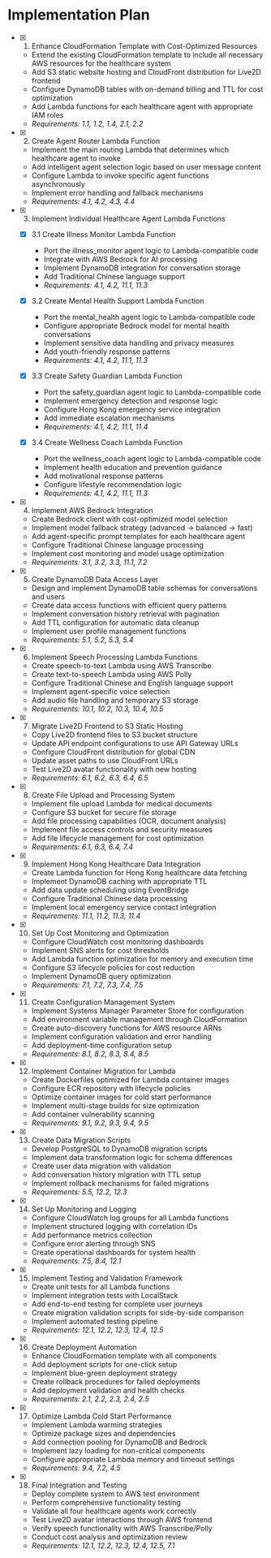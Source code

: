 # Implementation Plan

- [x] 1. Enhance CloudFormation Template with Cost-Optimized Resources





  - Extend the existing CloudFormation template to include all necessary AWS resources for the healthcare system
  - Add S3 static website hosting and CloudFront distribution for Live2D frontend
  - Configure DynamoDB tables with on-demand billing and TTL for cost optimization
  - Add Lambda functions for each healthcare agent with appropriate IAM roles
  - _Requirements: 1.1, 1.2, 1.4, 2.1, 2.2_

- [x] 2. Create Agent Router Lambda Function





  - Implement the main routing Lambda that determines which healthcare agent to invoke
  - Add intelligent agent selection logic based on user message content
  - Configure Lambda to invoke specific agent functions asynchronously
  - Implement error handling and fallback mechanisms
  - _Requirements: 4.1, 4.2, 4.3, 4.4_

- [x] 3. Implement Individual Healthcare Agent Lambda Functions





  - [x] 3.1 Create Illness Monitor Lambda Function


    - Port the illness_monitor agent logic to Lambda-compatible code
    - Integrate with AWS Bedrock for AI processing
    - Implement DynamoDB integration for conversation storage
    - Add Traditional Chinese language support
    - _Requirements: 4.1, 4.2, 11.1, 11.3_

  - [x] 3.2 Create Mental Health Support Lambda Function


    - Port the mental_health agent logic to Lambda-compatible code
    - Configure appropriate Bedrock model for mental health conversations
    - Implement sensitive data handling and privacy measures
    - Add youth-friendly response patterns
    - _Requirements: 4.1, 4.2, 11.1, 11.3_

  - [x] 3.3 Create Safety Guardian Lambda Function


    - Port the safety_guardian agent logic to Lambda-compatible code
    - Implement emergency detection and response logic
    - Configure Hong Kong emergency service integration
    - Add immediate escalation mechanisms
    - _Requirements: 4.1, 4.2, 11.1, 11.4_

  - [x] 3.4 Create Wellness Coach Lambda Function


    - Port the wellness_coach agent logic to Lambda-compatible code
    - Implement health education and prevention guidance
    - Add motivational response patterns
    - Configure lifestyle recommendation logic
    - _Requirements: 4.1, 4.2, 11.1, 11.3_

- [x] 4. Implement AWS Bedrock Integration


  - Create Bedrock client with cost-optimized model selection
  - Implement model fallback strategy (advanced → balanced → fast)
  - Add agent-specific prompt templates for each healthcare agent
  - Configure Traditional Chinese language processing
  - Implement cost monitoring and model usage optimization
  - _Requirements: 3.1, 3.2, 3.3, 11.1, 7.2_

- [x] 5. Create DynamoDB Data Access Layer


  - Design and implement DynamoDB table schemas for conversations and users
  - Create data access functions with efficient query patterns
  - Implement conversation history retrieval with pagination
  - Add TTL configuration for automatic data cleanup
  - Implement user profile management functions
  - _Requirements: 5.1, 5.2, 5.3, 5.4_

- [x] 6. Implement Speech Processing Lambda Functions


  - Create speech-to-text Lambda using AWS Transcribe
  - Create text-to-speech Lambda using AWS Polly
  - Configure Traditional Chinese and English language support
  - Implement agent-specific voice selection
  - Add audio file handling and temporary S3 storage
  - _Requirements: 10.1, 10.2, 10.3, 10.4, 10.5_

- [x] 7. Migrate Live2D Frontend to S3 Static Hosting


  - Copy Live2D frontend files to S3 bucket structure
  - Update API endpoint configurations to use API Gateway URLs
  - Configure CloudFront distribution for global CDN
  - Update asset paths to use CloudFront URLs
  - Test Live2D avatar functionality with new hosting
  - _Requirements: 6.1, 6.2, 6.3, 6.4, 6.5_

- [x] 8. Create File Upload and Processing System


  - Implement file upload Lambda for medical documents
  - Configure S3 bucket for secure file storage
  - Add file processing capabilities (OCR, document analysis)
  - Implement file access controls and security measures
  - Add file lifecycle management for cost optimization
  - _Requirements: 6.1, 6.3, 6.4, 7.4_

- [x] 9. Implement Hong Kong Healthcare Data Integration


  - Create Lambda function for Hong Kong healthcare data fetching
  - Implement DynamoDB caching with appropriate TTL
  - Add data update scheduling using EventBridge
  - Configure Traditional Chinese data processing
  - Implement local emergency service contact integration
  - _Requirements: 11.1, 11.2, 11.3, 11.4_

- [x] 10. Set Up Cost Monitoring and Optimization


  - Configure CloudWatch cost monitoring dashboards
  - Implement SNS alerts for cost thresholds
  - Add Lambda function optimization for memory and execution time
  - Configure S3 lifecycle policies for cost reduction
  - Implement DynamoDB query optimization
  - _Requirements: 7.1, 7.2, 7.3, 7.4, 7.5_

- [x] 11. Create Configuration Management System


  - Implement Systems Manager Parameter Store for configuration
  - Add environment variable management through CloudFormation
  - Create auto-discovery functions for AWS resource ARNs
  - Implement configuration validation and error handling
  - Add deployment-time configuration setup
  - _Requirements: 8.1, 8.2, 8.3, 8.4, 8.5_

- [x] 12. Implement Container Migration for Lambda


  - Create Dockerfiles optimized for Lambda container images
  - Configure ECR repository with lifecycle policies
  - Optimize container images for cold start performance
  - Implement multi-stage builds for size optimization
  - Add container vulnerability scanning
  - _Requirements: 9.1, 9.2, 9.3, 9.4, 9.5_

- [x] 13. Create Data Migration Scripts


  - Develop PostgreSQL to DynamoDB migration scripts
  - Implement data transformation logic for schema differences
  - Create user data migration with validation
  - Add conversation history migration with TTL setup
  - Implement rollback mechanisms for failed migrations
  - _Requirements: 5.5, 12.2, 12.3_

- [x] 14. Set Up Monitoring and Logging


  - Configure CloudWatch log groups for all Lambda functions
  - Implement structured logging with correlation IDs
  - Add performance metrics collection
  - Configure error alerting through SNS
  - Create operational dashboards for system health
  - _Requirements: 7.5, 8.4, 12.1_

- [x] 15. Implement Testing and Validation Framework


  - Create unit tests for all Lambda functions
  - Implement integration tests with LocalStack
  - Add end-to-end testing for complete user journeys
  - Create migration validation scripts for side-by-side comparison
  - Implement automated testing pipeline
  - _Requirements: 12.1, 12.2, 12.3, 12.4, 12.5_

- [x] 16. Create Deployment Automation


  - Enhance CloudFormation template with all components
  - Add deployment scripts for one-click setup
  - Implement blue-green deployment strategy
  - Create rollback procedures for failed deployments
  - Add deployment validation and health checks
  - _Requirements: 2.1, 2.2, 2.3, 2.4, 2.5_

- [x] 17. Optimize Lambda Cold Start Performance








  - Implement Lambda warming strategies
  - Optimize package sizes and dependencies
  - Add connection pooling for DynamoDB and Bedrock
  - Implement lazy loading for non-critical components
  - Configure appropriate Lambda memory and timeout settings
  - _Requirements: 9.4, 7.2, 4.5_

- [x] 18. Final Integration and Testing





  - Deploy complete system to AWS test environment
  - Perform comprehensive functionality testing
  - Validate all four healthcare agents work correctly
  - Test Live2D avatar interactions through AWS frontend
  - Verify speech functionality with AWS Transcribe/Polly
  - Conduct cost analysis and optimization review
  - _Requirements: 12.1, 12.2, 12.3, 12.4, 12.5, 7.1_